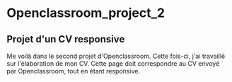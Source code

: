 # Openclassroom_project_2

## Projet d'un CV responsive 

Me voilà dans le second projet d'Openclassroom. Cette fois-ci, j'ai travaillé sur l'élaboration de mon CV. Cette page doit correspondre au CV envoyé par Openclassroom, tout en étant responsive.
